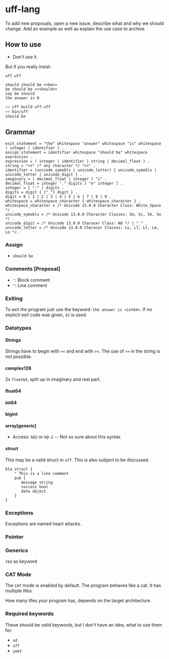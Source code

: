 # uff-lang

To add new proposals, open a new issue, describe what and why we should change. 
Add an example as well as explain the use case to archive.

## How to use

- Don't use it.

But if you really insist:

`uff.uff`
```uff
should should be <<be>>
be should be <<should>>
say be should
the answer is 0
```

```bash
~> uff build uff.uff
~> bin/uff
should be
```

## Grammar

```ebnf
exit_statement = "the" whitespace "answer" whitespace "is" whitespace ( integer | identifier ) .
assign_statement = identifier whitespace "should be" whitespace expression .
expression = ( integer | identifier | string | decimal_float ) .
string = "<<" /* any character */ ">>" .
identifier = (unicode_symobls | unicode_letter) { unicode_symobls | unicode_letter | unicode_digit } .
imaginary = ( decimal_float | integer ) "i" .
decimal_float = integer "." digits [ "e" integer ] .
integer = [ "-" ] digits .
digits = digit { ["_"] digit } .
digit = 0 | 1 | 2 | 3 | 4 | 5 | 6 | 7 | 8 | 9 .
whitespace = whitespace_character { whitespace_character } .
whitespace_character = /* Unicode 13.0.0 Character Class: White_Space */ .
unicode_symobls = /* Unicode 13.0.0 Character Classes: Sm, Sc, Sk, So */ .
unicode_digit = /* Unicode 13.0.0 Characer Class: Nd */ | "_" .
unicode_letter = /* Unicode 13.0.0 Characer Classes: Lu, Ll, Lt, Lm, Lo */.
```

### Assign
- `should be`

### Comments [Proposal]
- `'`: Block comment
- `"`: Line comment

### Exiting
To exit the program just use the keyword: `the answer is <int64>`. 
If no explicit exit code was given, `42` is used.

### Datatypes
#### Strings
Strings have to begin with `<<` and end with `>>`. The use of `>>` in the string is not possible.

#### complex128
2x `float64`, split up in imaginary and real part.

#### float64

#### int64

#### bigint

#### array[generic]
- Access: `b@2` or `b@-2` -- Not so sure about this syntax

#### struct
This may be a valid struct in `uff`. This is also subject to be discussed.
```uff
bla struct {
    " This is a line comment
    pub {
       message string
       success bool
       data object
    }
}
```

### Exceptions
Exceptions are named heart attacks. 

### Pointer

### Generics
`tbd` as keyword

### CAT Mode

The `CAT` mode is enabled by default.
The program behaves like a cat. It has multiple lifes.

How many lifes your program has, depends on the target architecture.

### Required keywords
These should be valid keywords, but I don't have an idea, what to use them for:

- `xd`
- `uff`
- `yeet`
